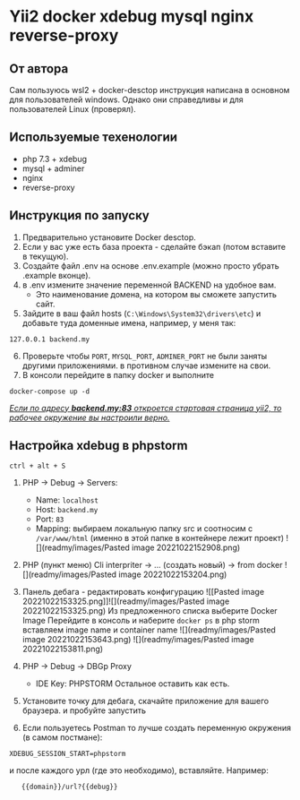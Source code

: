 # Yii2 docker xdebug mysql nginx reverse-proxy 
## От автора
Сам пользуюсь wsl2 + docker-desctop инструкция написана в основном для пользователей windows. Однако они справедливы и для пользователей Linux (проверял).

## Используемые техенологии
- php 7.3 + xdebug
- mysql + adminer
- nginx
- reverse-proxy
## Инструкция по запуску
1.  Предварительно установите Docker desctop.
2.  Если у вас уже есть база проекта - сделайте бэкап (потом вставите в текущую).
3.  Создайте файл .env на основе .env.example (можно просто убрать .example вконце).
4.  в .env измените значение переменной BACKEND  на удобное вам.
    -   Это наименование домена, на котором вы сможете запустить сайт.
5.  Зайдите в ваш файл hosts (`C:\Windows\System32\drivers\etc`) и добавьте туда доменные имена, например, у меня так:
```
127.0.0.1 backend.my
```
6. Проверьте чтобы `PORT`, `MYSQL_PORT`, `ADMINER_PORT` не были заняты другими приложениями. в противном случае измените на свои.
7. В консоли перейдите в папку docker и выполните
```
docker-compose up -d
```
*<u>Если по адресу **backend.my:83** откроется стартовая страница yii2, то рабочее окружение вы настроили верно.</u>*
## Настройка xdebug в phpstorm
```
ctrl + alt + S  
```
1. PHP -> Debug -> Servers:
    - Name: `localhost`
    - Host: `backend.my`
    - Port: `83`
    - Mapping: выбираем локальную папку src и соотносим с `/var/www/html` (именно в этой папке в контейнере лежит проект)
![](readmy/images/Pasted image 20221022152908.png)

2. PHP (пункт меню)
   Cli interpriter -> ... (создать новый) -> from docker
   ![](readmy/images/Pasted image 20221022153204.png)

3. Панель дебага - редактировать конфигурацию
   ![[Pasted image 20221022153325.png]]![](readmy/images/Pasted image 20221022153325.png)
   Из предложенного списка выберите Docker Image
   Перейдите в консоль и наберите
   ```docker ps```
   в php storm вставляем image name и container name
   ![](readmy/images/Pasted image 20221022153643.png)
   ![](readmy/images/Pasted image 20221022153811.png)
4. PHP -> Debug -> DBGp Proxy
    - IDE Key: PHPSTORM
Остальное оставить как есть.

5. Установите точку для дебага, скачайте приложение для вашего браузера. и пробуйте запустить
6. Если пользуетесь Postman то лучше создать переменную окружения (в самом постмане):
```
XDEBUG_SESSION_START=phpstorm
```
и после каждого урл (где это необходимо), вставляйте. Например:
```
   {{domain}}/url?{{debug}}
```


